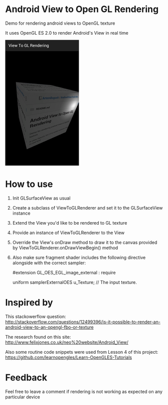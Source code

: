 # Android View to Open GL Rendering
Demo for rendering android views to OpenGL texture

It uses OpenGL ES 2.0 to render Android's View in real time

![](/screenshot.png)

# How to use

1. Init GLSurfaceView as usual
2. Create a subclass of ViewToGLRenderer and set it to the GLSurfaceView instance
3. Extend the View you'd like to be rendered to GL texture
4. Provide an instance of ViewToGLRenderer to the View
5. Override the View's onDraw method to draw it to the canvas provided by ViewToGLRenderer.onDrawViewBegin() method
6. Also make sure fragment shader includes the following directive alongside with the correct sampler:

    \#extension GL_OES_EGL_image_external : require
    
    uniform samplerExternalOES u_Texture;    // The input texture.



# Inspired by

This stackowerflow question: http://stackoverflow.com/questions/12499396/is-it-possible-to-render-an-android-view-to-an-opengl-fbo-or-texture

The research found on this site: http://www.felixjones.co.uk/neo%20website/Android_View/

Also some routine code snippets were used from Lesson 4 of this project: https://github.com/learnopengles/Learn-OpenGLES-Tutorials  

# Feedback

Feel free to leave a comment if rendering is not working as expected on any particular device
